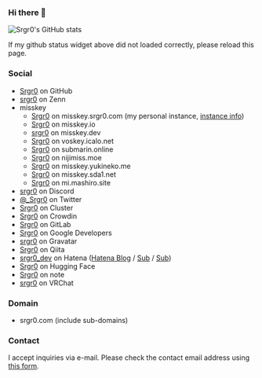 ### Hi there 👋

![Srgr0's GitHub stats](https://grs-srgr0.vercel.app/api?username=Srgr0&count_private=true&include_all_commits=true&show_icons=true)

If my github status widget above did not loaded correctly, please reload this page.

### Social
- [Srgr0](https://github.com/Srgr0) on GitHub
- [srgr0](https://zenn.dev/srgr0) on Zenn
- misskey
  - [Srgr0](https://misskey.srgr0.com/@srgr0) on misskey.srgr0.com (my personal instance, [instance info](https://github.com/Srgr0/misskey-srgr0-com/blob/main/info.md))
  - [Srgr0](https://misskey.io/@srgr0) on misskey.io
  - [srgr0](https://misskey.dev/@srgr0) on misskey.dev
  - [Srgr0](https://voskey.icalo.net/@srgr0) on voskey.icalo.net
  - [Srgr0](https://submarin.online/@srgr0) on submarin.online
  - [Srgr0](https://nijimiss.moe/@srgr0) on nijimiss.moe
  - [Srgr0](https://misskey.yukineko.me/@srgr0) on misskey.yukineko.me
  - [Srgr0](https://misskey.sda1.net/@srgr0) on misskey.sda1.net
  - [Srgr0](https://mi.mashiro.site/@srgr0) on mi.mashiro.site
- [srgr0](https://discordapp.com/users/958373877518585856) on Discord
- [@_Srgr0](https://twitter.com/_Srgr0) on Twitter
- [Srgr0](https://cluster.mu/u/Srgr0) on Cluster
- [Srgr0](https://crowdin.com/profile/srgr0) on Crowdin
- [Srgr0](https://gitlab.com/Srgr0) on GitLab
- [Srgr0](https://g.dev/srgr0) on Google Developers
- [srgr0](https://en.gravatar.com/srgr0) on Gravatar
- [Srgr0](https://qiita.com/Srgr0) on Qiita
- [srgr0_dev](https://profile.hatena.ne.jp/srgr0_dev/) on Hatena ([Hatena Blog](https://srgr0.hatenablog.jp/) / [Sub](https://srgr0-dev.hatenablog.com) / [Sub](https://srgr0.hateblo.jp))
- [Srgr0](https://huggingface.co/srgr0) on Hugging Face
- [Srgr0](https://note.com/srgr0/) on note
- [srgr0](https://vrchat.com/home/user/usr_203352c3-2610-4232-9a62-f262c6a03574) on VRChat

### Domain
- srgr0.com (include sub-domains)

### Contact
I accept inquiries via e-mail. Please check the contact email address using [this form](https://awcm.srgr0.com).
